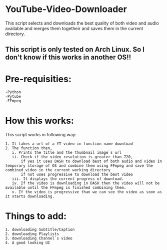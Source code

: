 # YouTube-Video-Downloader
This script selects and downloads the best quality of both video and audio available and merges them togetheir and saves them in the current directory.

## This script is only tested on Arch Linux. So I don't know if this works in another OS!!

Pre-requisities:
==========================
```
-Python
-Pytube
-FFmpeg
```
How this works:
==========================
This script works in following way:
```
1. It takes a url of a YT video in function name download
2. The function then,
   i. Prints the title and the thumbnail image`s url
   ii. Check if the video resulution is greater than 720,
       if yes it uses DASH to download best of both audio and video in temporary storage of OS and combine them using FFmpeg and save the combined video in the current working directory
       if not uses progressive to download the best video
   iii. It displays the current progress of download.
   iv. If the video is downloading in DASH then the video will not be available until the FFmpeg is finished combining them.
   v. If the video is progressive than we can see the video as soon as it starts downloading.
```
Things to add:
==========================
```
1. downloading Subtitle/Caption
2. downloading Playlists
3. downloading Channel`s video
4. A good looking UI
```
